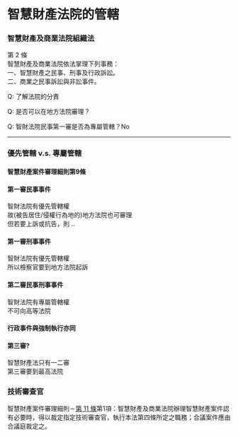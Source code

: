 # 智慧財產法院的管轄

### 智慧財產及商業法院組織法

第 2 條\
智慧財產及商業法院依法掌理下列事務：\
一、智慧財產之民事、刑事及行政訴訟。\
二、商業之民事訴訟與非訟事件。



Q: 了解法院的分責

Q: 是否可以在地方法院審理？

Q: 智財法院民事第一審是否為專屬管轄？No

***

### 優先管轄 v.s. 專屬管轄

#### 智慧財產案件審理細則第9條

#### 第一審民事事件

智財法院有優先管轄權\
故(被告居住/侵權行為地的)地方法院也可審理\
但若要上訴或抗告，則 ..

#### 第一審刑事事件

智財法院有優先管轄權\
所以檢察官要到地方法院起訴

#### 第二審民事刑事事件

智財法院有專屬管轄權\
不可向高等法院

#### 行政事件與強制執行亦同

#### 第三審?

智慧財產法只有一二審\
第三審要到最高法院

### 技術審查官

智慧財產案件審理細則－[第 11 條](https://law.moj.gov.tw/LawClass/LawSingle.aspx?pcode=A0030222\&flno=11)第1項：智慧財產及商業法院辦理智慧財產案件認有必要時，得以裁定指定技術審查官，執行本法第四條所定之職務；合議案件應由合議庭裁定之。
